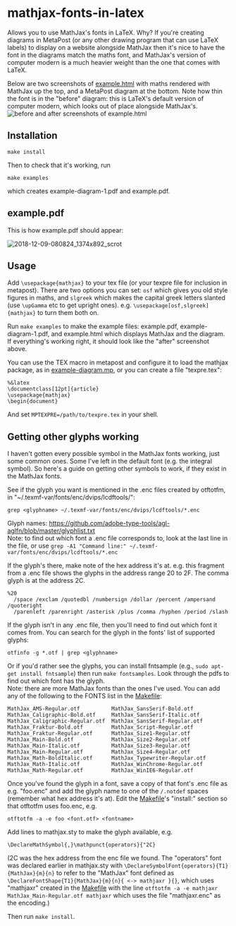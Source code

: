 # mathjax-fonts-in-latex
Allows you to use MathJax's fonts in LaTeX. Why? If you're creating diagrams in MetaPost (or any other drawing program that can use LaTeX labels) to display on a website alongside MathJax then it's nice to have the font in the diagrams match the maths font, and MathJax's version of computer modern is a much heavier weight than the one that comes with LaTeX. 

Below are two screenshots of [example.html](https://github.com/jennigorham/mathjax-fonts-in-latex/blob/master/example.html) with maths rendered with MathJax up the top, and a MetaPost diagram at the bottom. Note how thin the font is in the "before" diagram: this is LaTeX's default version of computer modern, which looks out of place alongside MathJax's.
![before and after screenshots of example.html](https://cloud.githubusercontent.com/assets/24600895/25506394/b85cc464-2be9-11e7-8ff9-cf3ac28838a9.png)


## Installation
```
make install
```
Then to check that it's working, run
```
make examples
```
which creates example-diagram-1.pdf and example.pdf.


## example.pdf

This is how example.pdf should appear:

![2018-12-09-080824_1374x892_scrot](https://user-images.githubusercontent.com/24600895/49690769-829a2980-fb8a-11e8-89ad-9e0bac63b9b0.png)


## Usage

Add `\usepackage{mathjax}` to your tex file (or your texpre file for inclusion in metapost). There are two options you can set: `osf` which gives you old style figures in maths, and `slgreek` which makes the capital greek letters slanted (use `\upGamma` etc to get upright ones). e.g. `\usepackage[osf,slgreek]{mathjax}` to turn them both on.

Run `make examples` to make the example files: example.pdf, example-diagram-1.pdf, and example.html which displays MathJax and the diagram. If everything's working right, it should look like the "after" screenshot above.

You can use the TEX macro in metapost and configure it to load the mathjax package, as in [example-diagram.mp](https://github.com/jennigorham/mathjax-fonts-in-latex/blob/master/example-diagram.mp), or you can create a file "texpre.tex":
```
%&latex
\documentclass[12pt]{article}
\usepackage{mathjax}
\begin{document}
```
And set `MPTEXPRE=/path/to/texpre.tex` in your shell.


## Getting other glyphs working

I haven't gotten every possible symbol in the MathJax fonts working, just some common ones. Some I've left in the default font (e.g. the integral symbol). So here's a guide on getting other symbols to work, if they exist in the MathJax fonts.

See if the glyph you want is mentioned in the .enc files created by otftotfm, in "~/.texmf-var/fonts/enc/dvips/lcdftools/": 
```
grep <glyphname> ~/.texmf-var/fonts/enc/dvips/lcdftools/*.enc
```
Glyph names: https://github.com/adobe-type-tools/agl-aglfn/blob/master/glyphlist.txt  
Note: to find out which font a .enc file corresponds to, look at the last line in the file, or use `grep -A1 "Command line:" ~/.texmf-var/fonts/enc/dvips/lcdftools/*.enc`

If the glyph's there, make note of the hex address it's at. e.g. this fragment from a .enc file shows the glyphs in the address range 20 to 2F. The comma glyph is at the address 2C.
```
%20
  /space /exclam /quotedbl /numbersign /dollar /percent /ampersand /quoteright
  /parenleft /parenright /asterisk /plus /comma /hyphen /period /slash
```
If the glyph isn't in any .enc file, then you'll need to find out which font it comes from. You can search for the glyph in the fonts' list of supported glyphs:
```
otfinfo -g *.otf | grep <glyphname>
```
Or if you'd rather see the glyphs, you can install fntsample (e.g., `sudo apt-get install fntsample`) then run `make fontsamples`. Look through the pdfs to find out which font has the glyph.  
Note: there are more MathJax fonts than the ones I've used. You can add any of the following to the FONTS list in the [Makefile](https://github.com/jennigorham/mathjax-fonts-in-latex/blob/master/Makefile):
```
MathJax_AMS-Regular.otf          MathJax_SansSerif-Bold.otf
MathJax_Caligraphic-Bold.otf     MathJax_SansSerif-Italic.otf
MathJax_Caligraphic-Regular.otf  MathJax_SansSerif-Regular.otf
MathJax_Fraktur-Bold.otf         MathJax_Script-Regular.otf
MathJax_Fraktur-Regular.otf      MathJax_Size1-Regular.otf
MathJax_Main-Bold.otf            MathJax_Size2-Regular.otf
MathJax_Main-Italic.otf          MathJax_Size3-Regular.otf
MathJax_Main-Regular.otf         MathJax_Size4-Regular.otf
MathJax_Math-BoldItalic.otf      MathJax_Typewriter-Regular.otf
MathJax_Math-Italic.otf          MathJax_WinChrome-Regular.otf
MathJax_Math-Regular.otf         MathJax_WinIE6-Regular.otf
```

Once you've found the glyph in a font, save a copy of that font's .enc file as e.g. "foo.enc" and add the glyph name to one of the `/.notdef` spaces (remember what hex address it's at). Edit the [Makefile](https://github.com/jennigorham/mathjax-fonts-in-latex/blob/master/Makefile)'s "install:" section so that otftotfm uses foo.enc, e.g. 
```
otftotfm -a -e foo <font.otf> <fontname>
```
Add lines to mathjax.sty to make the glyph available, e.g.
```
\DeclareMathSymbol{,}\mathpunct{operators}{"2C}
```
(2C was the hex address from the enc file we found. The "operators" font was declared earlier in mathjax.sty with `\DeclareSymbolFont{operators}{T1}{MathJax}{m}{n}` to refer to the "MathJax" font defined as `\DeclareFontShape{T1}{MathJax}{m}{n}{ <-> mathjaxr }{}`, which uses "mathjaxr" created in the [Makefile](https://github.com/jennigorham/mathjax-fonts-in-latex/blob/master/Makefile) with the line `otftotfm -a -e mathjaxr MathJax_Main-Regular.otf mathjaxr` which uses the file "mathjaxr.enc" as the encoding.)

Then run `make install`.
